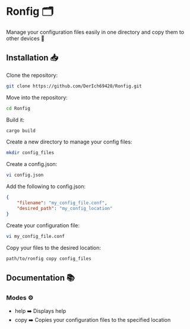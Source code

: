 # Ronfig 🗂️

Manage your configuration files easily in one directory and copy them to other devices 🚀

## Installation 📥

Clone the repository:
```bash
git clone https://github.com/DerIch69420/Ronfig.git
```
Move into the repository:
```bash
cd Ronfig
```
Build it:
```bash
cargo build
```
Create a new directory to manage your config files:
```bash
mkdir config_files
```
Create a config.json:
```bash
vi config.json
```
Add the following to config.json:
```json
{
    "filename": "my_config_file.conf",
    "desired_path": "my_config_location"
}
```
Create your configuration file:
```bash
vi my_config_file.conf
```
Copy your files to the desired location:
```bash
path/to/ronfig copy config_files
```
## Documentation 📚
### Modes ⚙️
* help ➡️ Displays help
* copy ➡️ Copies your configuration files to the specified location
